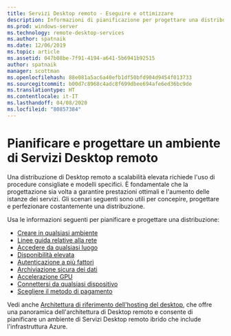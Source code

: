 ```yaml
---
title: Servizi Desktop remoto - Eseguire e ottimizzare
description: Informazioni di pianificazione per progettare una distribuzione di Desktop remoto.
ms.prod: windows-server
ms.technology: remote-desktop-services
ms.author: spatnaik
ms.date: 12/06/2019
ms.topic: article
ms.assetid: 047b08be-7f91-4194-a641-5b6941b92515
author: spatnaik
manager: scottman
ms.openlocfilehash: 88e081a5ac6a40efb1df50bfd904d9454f013733
ms.sourcegitcommit: b00d7c8968c4adc8f699dbee694afe6ed36bc9de
ms.translationtype: HT
ms.contentlocale: it-IT
ms.lasthandoff: 04/08/2020
ms.locfileid: "80857384"
---
```

# <a name="plan-and-design-your-remote-desktop-services-environment"></a>Pianificare e progettare un ambiente di Servizi Desktop remoto

Una distribuzione di Desktop remoto a scalabilità elevata richiede l'uso di procedure consigliate e modelli specifici.
È fondamentale che la progettazione sia volta a garantire prestazioni ottimali e l'aumento delle istanze dei servizi. Gli scenari seguenti sono utili per concepire, progettare e perfezionare costantemente una distribuzione.

Usa le informazioni seguenti per pianificare e progettare una distribuzione:

- [Creare in qualsiasi ambiente](rds-plan-build-anywhere.md)
- [Linee guida relative alla rete](network-guidance.md)
- [Accedere da qualsiasi luogo](rds-plan-access-from-anywhere.md)
- [Disponibilità elevata](rds-plan-high-availability.md)
- [Autenticazione a più fattori](rds-plan-mfa.md)
- [Archiviazione sicura dei dati](rds-plan-secure-data-storage.md)
- [Accelerazione GPU](rds-graphics-virtualization.md)
- [Connettersi da qualsiasi dispositivo](rds-plan-connect-from-any-device.md)
- [Scegliere il metodo di pagamento](rds-plan-choose-how-you-pay.md)

Vedi anche [Architettura di riferimento dell'hosting del desktop](desktop-hosting-reference-architecture.md), che offre una panoramica dell'architettura di Desktop remoto e consente di pianificare un ambiente di Servizi Desktop remoto ibrido che include l'infrastruttura Azure.
